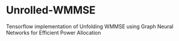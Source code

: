 # Unrolled-WMMSE
Tensorflow implementation of Unfolding WMMSE using Graph Neural Networks for Efficient Power Allocation 
